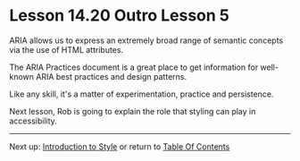 # Lesson 14.20 Outro Lesson 5

ARIA allows us to express an extremely broad range of semantic concepts via the use of HTML attributes.

The ARIA Practices document is a great place to get information for well-known ARIA best practices and design patterns.

Like any skill, it's a matter of experimentation, practice and persistence.

Next lesson, Rob is going to explain the role that styling can play in accessibility.

- - -
Next up: [Introduction to Style](ND024_Part2_Lesson15_01.md) or return to [Table Of Contents](./ND024_TableOfContents.md)
